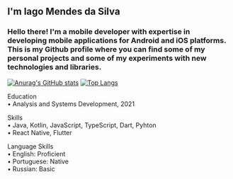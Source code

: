 ## I'm Iago Mendes da Silva ##

### Hello there! I'm a mobile developer with expertise in developing mobile applications for Android and iOS platforms. This is my Github profile where you can find some of my personal projects and some of my experiments with new technologies and libraries. ###

[![Anurag's GitHub stats](https://github-readme-stats.vercel.app/api?username=iagoMendesDaSilva&count_private=true&theme=dark)](https://github.com/iagoMendesDaSilva)
 [![Top Langs](https://github-readme-stats.vercel.app/api/top-langs/?username=iagoMendesDaSilva&layout=compact&theme=dark)](https://github.com/iagoMendesDaSilva)

Education<br>
• Analysis and Systems Development, 2021

Skills<br>
• Java, Kotlin, JavaScript, TypeScript, Dart, Pyhton<br>
• React Native, Flutter<br>

Language Skills<br>
• English: Proficient<br>
• Portuguese: Native<br>
• Russian: Basic
